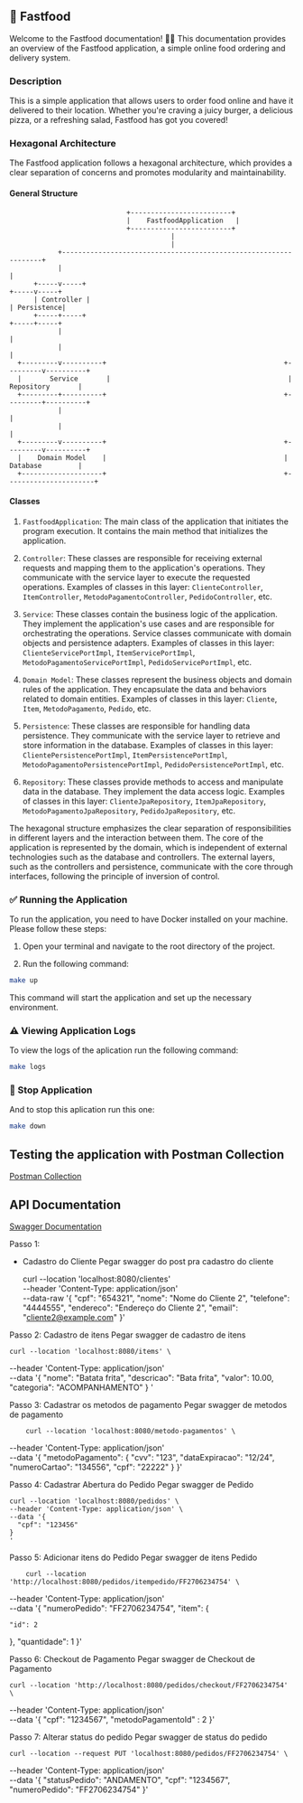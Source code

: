 ## 🍔 Fastfood

Welcome to the Fastfood documentation! 🎉🎉 This documentation provides an overview of the Fastfood application, a simple online food ordering and delivery system.

### Description

This is a simple application that allows users to order food online and have it delivered to their location. Whether you're craving a juicy burger, a delicious pizza, or a refreshing salad, Fastfood has got you covered!

### Hexagonal Architecture

The Fastfood application follows a hexagonal architecture, which provides a clear separation of concerns and promotes modularity and maintainability.

#### General Structure

                                 +-------------------------+
                                 |    FastfoodApplication   |
                                 +-------------------------+
                                            |
                                            |
                +-----------------------------------------------------------------+
                |                                                                 |
          +-----v-----+                                                   +-----v-----+
          | Controller |                                                   | Persistence|
          +-----+-----+                                                   +-----+-----+
                |                                                                 |
                |                                                                 |
      +---------v----------+                                            +---------v----------+
      |       Service       |                                            |     Repository       |
      +---------+----------+                                            +---------+----------+
                |                                                                 |
                |                                                                 |
      +---------v----------+                                            +---------v----------+
      |    Domain Model    |                                            |     Database         |
      +--------------------+                                            +----------------------+

#### Classes

1. `FastfoodApplication`: The main class of the application that initiates the program execution. It contains the main method that initializes the application.

2. `Controller`: These classes are responsible for receiving external requests and mapping them to the application's operations. They communicate with the service layer to execute the requested operations. Examples of classes in this layer: `ClienteController`, `ItemController`, `MetodoPagamentoController`, `PedidoController`, etc.

3. `Service`: These classes contain the business logic of the application. They implement the application's use cases and are responsible for orchestrating the operations. Service classes communicate with domain objects and persistence adapters. Examples of classes in this layer: `ClienteServicePortImpl`, `ItemServicePortImpl`, `MetodoPagamentoServicePortImpl`, `PedidoServicePortImpl`, etc.

4. `Domain Model`: These classes represent the business objects and domain rules of the application. They encapsulate the data and behaviors related to domain entities. Examples of classes in this layer: `Cliente`, `Item`, `MetodoPagamento`, `Pedido`, etc.

5. `Persistence`: These classes are responsible for handling data persistence. They communicate with the service layer to retrieve and store information in the database. Examples of classes in this layer: `ClientePersistencePortImpl`, `ItemPersistencePortImpl`, `MetodoPagamentoPersistencePortImpl`, `PedidoPersistencePortImpl`, etc.

6. `Repository`: These classes provide methods to access and manipulate data in the database. They implement the data access logic. Examples of classes in this layer: `ClienteJpaRepository`, `ItemJpaRepository`, `MetodoPagamentoJpaRepository`, `PedidoJpaRepository`, etc.

The hexagonal structure emphasizes the clear separation of responsibilities in different layers and the interaction between them. The core of the application is represented by the domain, which is independent of external technologies such as the database and controllers. The external layers, such as the controllers and persistence, communicate with the core through interfaces, following the principle of inversion of control.

### ✅ Running the Application

To run the application, you need to have Docker installed on your machine. Please follow these steps:

1. Open your terminal and navigate to the root directory of the project.

2. Run the following command:

```bash
make up
```

This command will start the application and set up the necessary environment.

### ⚠️ Viewing Application Logs

To view the logs of the aplication run the following command:

```bash
make logs
```

### 🛑 Stop Application

And to stop this aplication run this one:

```bash
make down
```

## Testing the application with Postman Collection

[Postman Collection](docs/fastfood.postman_collections.json)

## API Documentation

[Swagger Documentation](http://localhost:8080/swagger-ui/index.html#/)



Passo 1:

- Cadastro do Cliente
  Pegar swagger do post pra cadastro do cliente

  curl --location 'localhost:8080/clientes' \
  --header 'Content-Type: application/json' \
  --data-raw '{
  "cpf": "654321",
  "nome": "Nome do Cliente 2",
  "telefone": "4444555",
  "endereco": "Endereço do Cliente 2",
  "email": "cliente2@example.com"
  }'

Passo 2: Cadastro de itens
Pegar swagger de cadastro de itens

	curl --location 'localhost:8080/items' \
--header 'Content-Type: application/json' \
--data '{
"nome": "Batata frita",
"descricao": "Bata frita",
"valor": 10.00,
"categoria": "ACOMPANHAMENTO"
}
'


Passo 3: Cadastrar os metodos de pagamento
Pegar swagger de metodos de pagamento

		curl --location 'localhost:8080/metodo-pagamentos' \
--header 'Content-Type: application/json' \
--data '{
"metodoPagamento": {
"cvv": "123",
"dataExpiracao": "12/24",
"numeroCartao": "134556",
"cpf": "22222"
}
}'


Passo 4: Cadastrar Abertura do Pedido
Pegar swagger de Pedido

	curl --location 'localhost:8080/pedidos' \
	--header 'Content-Type: application/json' \
	--data '{
	  "cpf": "123456"
	}
	'


Passo 5: Adicionar itens do Pedido
Pegar swagger de itens Pedido

		curl --location 'http://localhost:8080/pedidos/itempedido/FF2706234754' \
--header 'Content-Type: application/json' \
--data '{
"numeroPedido": "FF2706234754",
"item": {

    "id": 2
},
"quantidade": 1
}'


Passo 6: Checkout de Pagamento
Pegar swagger de Checkout de Pagamento

	curl --location 'http://localhost:8080/pedidos/checkout/FF2706234754' \
--header 'Content-Type: application/json' \
--data '{
"cpf": "1234567",
"metodoPagamentoId" : 2
}'

Passo 7: Alterar status do pedido
Pegar swagger de status do pedido

	curl --location --request PUT 'localhost:8080/pedidos/FF2706234754' \
--header 'Content-Type: application/json' \
--data '{
"statusPedido": "ANDAMENTO",
"cpf": "1234567",
"numeroPedido": "FF2706234754"
}'




